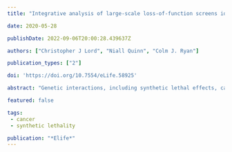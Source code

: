 ```yaml
---
title: "Integrative analysis of large-scale loss-of-function screens identifies robust cancer-associated genetic interactions"

date: 2020-05-28

publishDate: 2022-09-06T20:00:28.439637Z

authors: ["Christopher J Lord", "Niall Quinn", "Colm J. Ryan"]

publication_types: ["2"]

doi: 'https://doi.org/10.7554/eLife.58925'

abstract: "Genetic interactions, including synthetic lethal effects, can now be systematically identified in cancer cell lines using high-throughput genetic perturbation screens. Despite this advance, few genetic interactions have been reproduced across multiple studies and many appear highly context-specific. Here, by developing a new computational approach, we identified 220 robust driver-gene associated genetic interactions that can be reproduced across independent experiments and across non-overlapping cell line panels. Analysis of these interactions demonstrated that: (i) oncogene addiction effects are more robust than oncogene-related synthetic lethal effects; and (ii) robust genetic interactions are enriched among gene pairs whose protein products physically interact. Exploiting the latter observation, we used a protein–protein interaction network to identify robust synthetic lethal effects associated with passenger gene alterations and validated two new synthetic lethal effects. Our results suggest that protein–protein interaction networks can be used to prioritise therapeutic targets that will be more robust to tumour heterogeneity."

featured: false

tags:
 - cancer
 - synthetic lethality

publication: "*Elife*"
---
```


